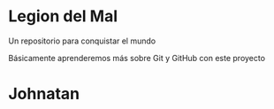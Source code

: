 # Legion del Mal
Un repositorio para conquistar el mundo

Básicamente aprenderemos más sobre Git y GitHub con este proyecto


# Johnatan 
